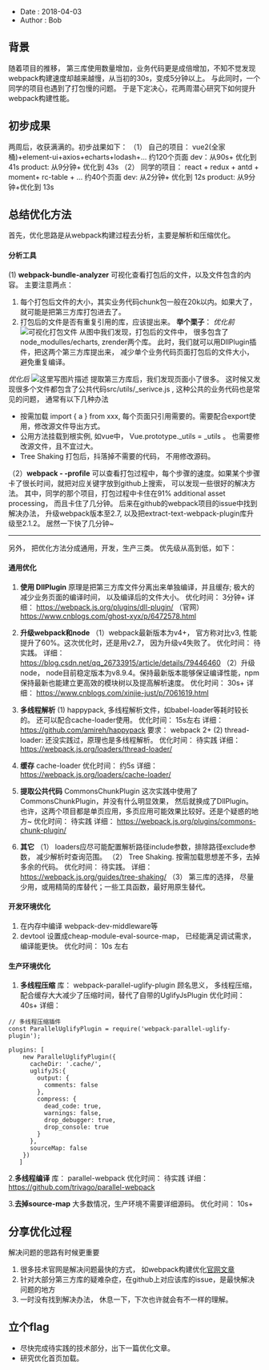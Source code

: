 - Date :   2018-04-03
- Author : Bob

## 背景
随着项目的推移， 第三库使用数量增加，业务代码更是成倍增加，不知不觉发现webpack构建速度却越来越慢，从当初的30s，变成5分钟以上。 与此同时，一个同学的项目也遇到了打包慢的问题。 于是下定决心，花两周潜心研究下如何提升webpack构建性能。

## 初步成果
两周后，收获满满的。初步战果如下：
（1） 自己的项目： vue2(全家桶)+element-ui+axios+echarts+lodash+...  约120个页面
 dev：从90s+ 优化到  41s
 product: 从9分钟+ 优化到 43s
（2） 同学的项目： react + redux + antd + moment+ rc-table + ...  约40个页面
dev:  从2分钟+ 优化到 12s
product: 从9分钟+优化到 13s

## 总结优化方法
首先，优化思路是从webpack构建过程去分析，主要是解析和压缩优化。
#### 分析工具
(1)  **webpack-bundle-analyzer** 
可视化查看打包后的文件，以及文件包含的内容。
主要注意两点： 
1. 每个打包后文件的大小，其实业务代码chunk包一般在20k以内。如果大了，就可能是把第三方库打包进去了。
2.  打包后的文件是否有重复引用的库，应该提出来。
**举个栗子**：
*优化前*
![可视化打包文件](https://img-blog.csdn.net/2018040310240360?watermark/2/text/aHR0cHM6Ly9ibG9nLmNzZG4ubmV0L2JvYl9iYW9iYW8=/font/5a6L5L2T/fontsize/400/fill/I0JBQkFCMA==/dissolve/70)
从图中我们发现，打包后的文件中， 很多包含了node_modulles/echarts, zrender两个库。 此时，我们就可以用DllPlugin插件，把这两个第三方库提出来， 减少单个业务代码页面打包后的文件大小， 避免重复编译。

*优化后*
![这里写图片描述](https://img-blog.csdn.net/20180403102945389?watermark/2/text/aHR0cHM6Ly9ibG9nLmNzZG4ubmV0L2JvYl9iYW9iYW8=/font/5a6L5L2T/fontsize/400/fill/I0JBQkFCMA==/dissolve/70)
提取第三方库后，我们发现页面小了很多。 这时候又发现很多个文件都包含了公共代码src/utils/_serivce.js , 这种公共的业务代码也是常见的问题， 通常有以下几种办法

 -  按需加载  import { a } from xxx, 每个页面只引用需要的。需要配合export使用，修改源文件导出方式。
 -  公用方法挂载到根实例, 如vue中， Vue.prototype._utils = _utils 。 也需要修改源文件，且不宜过大。
 -  Tree Shaking  打包后，抖落掉不需要的代码， 不用修改源码。

（2）**webpack  - -profile**
可以查看打包过程中，每个步骤的速度。如果某个步骤卡了很长时间，就把对应关键字放到github上搜索， 可以发现一些很好的解决方法。
其中，同学的那个项目，打包过程中卡住在91% additional asset processing， 而且卡住了几分钟。 后来在github的webpack项目的issue中找到解决办法， 升级webpack版本至2.7, 以及把extract-text-webpack-plugin库升级至2.1.2。 居然一下快了几分钟~

---
另外， 把优化方法分成通用，开发，生产三类。
优先级从高到低，如下：

#### 通用优化
1.  **使用 DllPlugin**
原理是把第三方库文件分离出来单独编译，并且缓存; 极大的减少业务页面的编译时间， 以及编译后的文件大小。
优化时间： 3分钟+
详细： 
https://webpack.js.org/plugins/dll-plugin/ （官网）
https://www.cnblogs.com/ghost-xyx/p/6472578.html

2. **升级webpack和node**
（1）webpack最新版本为v4+， 官方称对比v3, 性能提升了60%。这次优化时，还是用v2.7， 因为升级v4失败了。
  优化时间： 待实践。
  详细： https://blog.csdn.net/qq_26733915/article/details/79446460
（2）升级node， node目前稳定版本为v8.9.4。保持最新版本能够保证编译性能，npm保持最新也能建立更高效的模块树以及提高解析速度。
   优化时间： 30s+
   详细： https://www.cnblogs.com/xinjie-just/p/7061619.html

3.  **多线程解析**
(1) happypack, 多线程解析文件，如babel-loader等耗时较长的。 
	还可以配合cache-loader使用。
	优化时间： 15s左右
	详细： https://github.com/amireh/happypack
	要求： webpack 2+
(2) thread-loader: 还没实践过，原理也是多线程解析。
	优化时间： 待实践
    详细： https://webpack.js.org/loaders/thread-loader/

4.  **缓存**
cache-loader
优化时间： 约5s
详细： https://webpack.js.org/loaders/cache-loader/
5.  **提取公共代码**
CommonsChunkPlugin
这次实践中使用了CommonsChunkPlugin，并没有什么明显效果， 然后就换成了DllPlugin。
也许，这两个项目都是单页应用，多页应用可能效果比较好。还是个疑惑的地方~
优化时间： 待实践
详细： https://webpack.js.org/plugins/commons-chunk-plugin/

6.  **其它**
（1） loaders应尽可能配置解析路径include参数，排除路径exclude参数， 减少解析时查询范围。
（2） Tree Shaking. 按需加载思想差不多，去掉多余的代码。
优化时间： 待实践。
详细： https://webpack.js.org/guides/tree-shaking/
（3） 第三库的选择， 尽量少用，或用精简的库替代；一些工具函数，最好用原生替代。

#### 开发环境优化
1.  在内存中编译 webpack-dev-middleware等
2.  devtool 设置成cheap-module-eval-source-map， 已经能满足调试需求， 编译能更快。
优化时间： 10s 左右

#### 生产环境优化
 1.  **多线程压缩**
库： webpack-parallel-uglify-plugin
顾名思义， 多线程压缩，配合缓存大大减少了压缩时间，替代了自带的UglifyJsPlugin
优化时间： 40s+
详细： 
```
// 多线程压缩插件
const ParallelUglifyPlugin = require('webpack-parallel-uglify-plugin');

plugins: [
    new ParallelUglifyPlugin({
      cacheDir: '.cache/',
      uglifyJS:{
        output: {
          comments: false
        },
        compress: {
          dead_code: true,
          warnings: false,
          drop_debugger: true,
          drop_console: true
        }
      },
      sourceMap: false
    })
   ]
```

2.**多线程编译**
库： parallel-webpack
优化时间： 待实践
详细： https://github.com/trivago/parallel-webpack

3.**去掉source-map**
大多数情况，生产环境不需要详细源码。
优化时间： 10s+

## 分享优化过程
解决问题的思路有时候更重要
1.  很多技术官网是解决问题最快的方式， 如webpack构建优化[官网文章](https://webpack.js.org/guides/build-performance/)
2.  针对大部分第三方库的疑难杂症，在github上对应该库的issue，是最快解决问题的地方
3.  一时没有找到解决办法， 休息一下，下次也许就会有不一样的理解。

## 立个flag
- 尽快完成待实践的技术部分，出下一篇优化文章。
- 研究优化首页加载。

